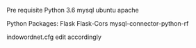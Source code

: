 Pre requisite
Python 3.6
mysql
ubuntu
apache


Python Packages:
Flask
Flask-Cors
mysql-connector-python-rf

indowordnet.cfg edit accordingly